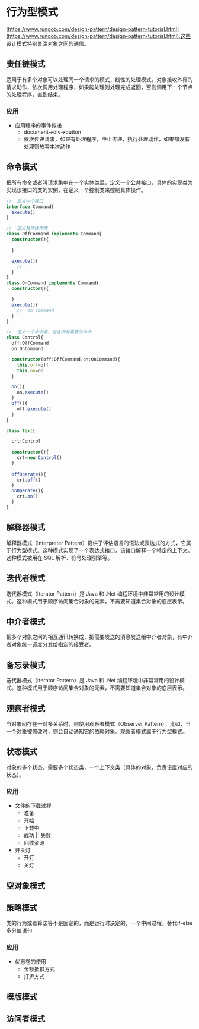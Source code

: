 # 行为型模式

[https://www.runoob.com/design-pattern/design-pattern-tutorial.html](https://www.runoob.com/design-pattern/design-pattern-tutorial.html).这些设计模式特别关注对象之间的通信。

## 责任链模式

适用于有多个对象可以处理同一个请求的模式，线性的处理模式。对象接收外界的请求动作，依次调用处理程序，如果能处理则处理完成返回，否则调用下一个节点的处理程序，直到结束。

### 应用

- 应用程序的事件传递
  - document->div->button
  - 依次传递请求，如果有处理程序，中止传递，执行处理动作，如果都没有处理则放弃本次动作

## 命令模式

把所有命令或者叫请求集中在一个实体类里，定义一个公共接口，具体的实现类为实现该接口的类的实例，在定义一个控制类来控制具体操作。

```typescript
//  定义一个接口
interface Command{
  execute()
}

//  定义具体操作类
class OffCommand implements Command{
  constructor(){

  }

  execute(){
    //  ...
  }
}
class OnCommand implements Command{
  constructor(){

  }
  execute(){
    //  on command
  }
}

//  定义一个命令类，包含所有需要的命令
class Control{
  off:OffCommand
  on:OnCommand

  constructor(off:OffCommand,on:OnCommand){
    this.off=off
    this.on=on
  }

  on(){
    on.execute()
  }
  off(){
    off.execute()
  }
}

class Text{

  crt:Control

  constructor(){
    crt=new Control()
  }
  
  offOperate(){
    crt.off()
  }
  onOperate(){
    crt.on()
  }
}
```

## 解释器模式

解释器模式（Interpreter Pattern）提供了评估语言的语法或表达式的方式，它属于行为型模式。这种模式实现了一个表达式接口，该接口解释一个特定的上下文。这种模式被用在 SQL 解析、符号处理引擎等。

## 迭代者模式

迭代器模式（Iterator Pattern）是 Java 和 .Net 编程环境中非常常用的设计模式。这种模式用于顺序访问集合对象的元素，不需要知道集合对象的底层表示。

## 中介者模式

把多个对象之间的相互通讯转换成，把需要发送的消息发送给中介者对象，有中介者对象统一调度分发给指定的接受者。

## 备忘录模式

迭代器模式（Iterator Pattern）是 Java 和 .Net 编程环境中非常常用的设计模式。这种模式用于顺序访问集合对象的元素，不需要知道集合对象的底层表示。

## 观察者模式

当对象间存在一对多关系时，则使用观察者模式（Observer Pattern）。比如，当一个对象被修改时，则会自动通知它的依赖对象。观察者模式属于行为型模式。

## 状态模式

对象的多个状态，需要多个状态类，一个上下文类（具体的对象，负责设置对应的状态）。

### 应用

- 文件的下载过程
  - 准备
  - 开始
  - 下载中
  - 成功 || 失败
  - 回收资源
- 开关灯
  - 开灯
  - 关灯

## 空对象模式

## 策略模式

类的行为或者算法等不是固定的，而是运行时决定的，一个中间过程。替代if-else多分值语句

### 应用

- 优惠卷的使用
  - 金额抵扣方式
  - 打折方式

## 模版模式

## 访问者模式
